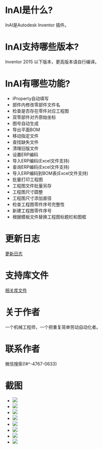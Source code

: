 # InAI是什么?
InAI是Autodesk Inventor 插件。

# InAI支持哪些版本?
Inventor 2015 以下版本，更高版本请自行编译。

# InAI有哪些功能?
- iProperty自动填写
- 部件内修改零部件文件名
- 检查是否存在零件对应工程图
- 双零部件对齐原始坐标
- 图号自动生成
- 导出平面BOM
- 移动指定文件
- 查找缺失文件
- 清理旧版文件
- 设置ERP编码
- 导入ERP编码(Excel文件支持)
- 查询ERP编码(Excel文件支持)
- 导入ERP编码到BOM表(Excel文件支持)
- 批量打印工程图
- 工程图文件批量另存
- 工程图尺寸圆整
- 工程图尺寸添加直径
- 检查工程图零件序号完整性
- 新建工程图零件序号
- 根据模板文件替换工程图标题栏和图框


# 更新日志
[更新日志](https://gitcode.net/leaky114/inventoraddin/-/blob/master/CHANGELOG)

# 支持库文件
[相关库文件](https://gitcode.net/leaky114/inventoraddin/-/tree/master/library)


# 关于作者
一个机械工程师，一个把重复简单劳动自动化者。

# 联系作者
微信搜索(!#^-4767-0633)

# 截图
- ![](https://gitcode.net/leaky114/inventoraddin/-/raw/master/help/1.png)
- ![](https://gitcode.net/leaky114/inventoraddin/-/raw/master/help/7.png)
- ![](https://gitcode.net/leaky114/inventoraddin/-/raw/master/help/8.png)
- ![](https://gitcode.net/leaky114/inventoraddin/-/raw/master/help/13.png)
- ![](https://gitcode.net/leaky114/inventoraddin/-/raw/master/help/14.png)
- ![](https://gitcode.net/leaky114/inventoraddin/-/raw/master/help/15.png)
- ![](https://gitcode.net/leaky114/inventoraddin/-/raw/master/help/16.png)
- ![](https://gitcode.net/leaky114/inventoraddin/-/raw/master/help/17.png)
